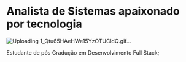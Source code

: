<h1>Analista de Sistemas apaixonado por tecnologia</h1>  

![Uploading 1_Qtu65HAeHWe15YzOTUCldQ.gif…]()



Estudante de pós Gradução em Desenvolvimento Full Stack;
